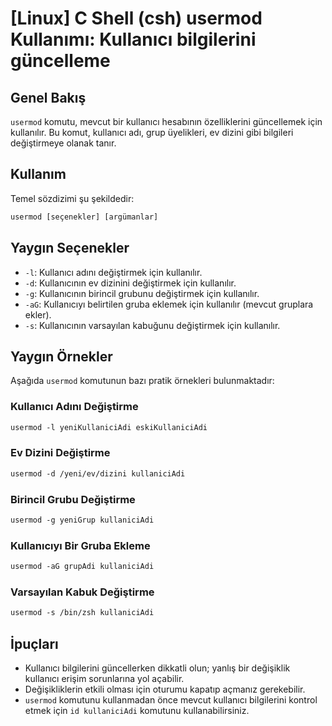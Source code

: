 # [Linux] C Shell (csh) usermod Kullanımı: Kullanıcı bilgilerini güncelleme

## Genel Bakış
`usermod` komutu, mevcut bir kullanıcı hesabının özelliklerini güncellemek için kullanılır. Bu komut, kullanıcı adı, grup üyelikleri, ev dizini gibi bilgileri değiştirmeye olanak tanır.

## Kullanım
Temel sözdizimi şu şekildedir:
```csh
usermod [seçenekler] [argümanlar]
```

## Yaygın Seçenekler
- `-l`: Kullanıcı adını değiştirmek için kullanılır.
- `-d`: Kullanıcının ev dizinini değiştirmek için kullanılır.
- `-g`: Kullanıcının birincil grubunu değiştirmek için kullanılır.
- `-aG`: Kullanıcıyı belirtilen gruba eklemek için kullanılır (mevcut gruplara ekler).
- `-s`: Kullanıcının varsayılan kabuğunu değiştirmek için kullanılır.

## Yaygın Örnekler
Aşağıda `usermod` komutunun bazı pratik örnekleri bulunmaktadır:

### Kullanıcı Adını Değiştirme
```csh
usermod -l yeniKullaniciAdi eskiKullaniciAdi
```

### Ev Dizini Değiştirme
```csh
usermod -d /yeni/ev/dizini kullaniciAdi
```

### Birincil Grubu Değiştirme
```csh
usermod -g yeniGrup kullaniciAdi
```

### Kullanıcıyı Bir Gruba Ekleme
```csh
usermod -aG grupAdi kullaniciAdi
```

### Varsayılan Kabuk Değiştirme
```csh
usermod -s /bin/zsh kullaniciAdi
```

## İpuçları
- Kullanıcı bilgilerini güncellerken dikkatli olun; yanlış bir değişiklik kullanıcı erişim sorunlarına yol açabilir.
- Değişikliklerin etkili olması için oturumu kapatıp açmanız gerekebilir.
- `usermod` komutunu kullanmadan önce mevcut kullanıcı bilgilerini kontrol etmek için `id kullaniciAdi` komutunu kullanabilirsiniz.